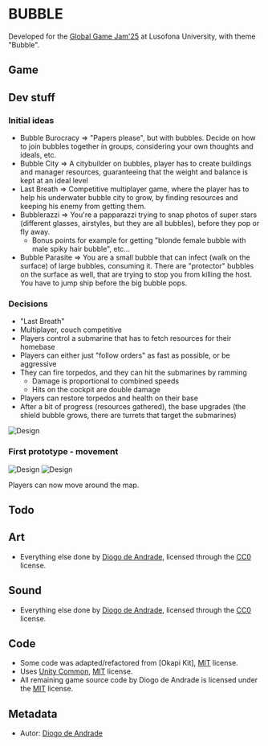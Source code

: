 # BUBBLE

Developed for the [Global Game Jam'25] at Lusofona University, with theme "Bubble".

## Game


## Dev stuff

### Initial ideas
  - Bubble Burocracy => "Papers please", but with bubbles. Decide on how to join bubbles together in groups, considering your own thoughts and ideals, etc.
  - Bubble City => A citybuilder on bubbles, player has to create buildings and manager resources, guaranteeing that the weight and balance is kept at an ideal level
  - Last Breath => Competitive multiplayer game, where the player has to help his underwater bubble city to grow, by finding resources and keeping his enemy from getting them.
  - Bubblerazzi => You're a papparazzi trying to snap photos of super stars (different glasses, airstyles, but they are all bubbles), before they pop or fly away.
    - Bonus points for example for getting "blonde female bubble with male spiky hair bubble", etc...
  - Bubble Parasite => You are a small bubble that can infect (walk on the surface) of large bubbles, consuming it. There are "protector" bubbles on the surface as well, that are trying to stop you from killing the host. You have to jump ship before the big bubble pops.

### Decisions
  - "Last Breath"
  - Multiplayer, couch competitive
  - Players control a submarine that has to fetch resources for their homebase
  - Players can either just "follow orders" as fast as possible, or be aggressive
  - They can fire torpedos, and they can hit the submarines by ramming
    - Damage is proportional to combined speeds
    - Hits on the cockpit are double damage
  - Players can restore torpedos and health on their base
  - After a bit of progress (resources gathered), the base upgrades (the shield bubble grows, there are turrets that target the submarines)

![Design](Screenshots/design01.png)

### First prototype - movement

![Design](Screenshots/screen01.png)
![Design](Screenshots/screen02.png)

Players can now move around the map.

## Todo

## Art

- Everything else done by [Diogo de Andrade], licensed through the [CC0] license.

## Sound

- Everything else done by [Diogo de Andrade], licensed through the [CC0] license.

## Code

- Some code was adapted/refactored from [Okapi Kit], [MIT] license.
- Uses [Unity Common], [MIT] license.
- All remaining game source code by Diogo de Andrade is licensed under the [MIT] license.

## Metadata

- Autor: [Diogo de Andrade]

[Diogo de Andrade]:https://github.com/DiogoDeAndrade
[CC0]:https://creativecommons.org/publicdomain/zero/1.0/
[CC-BY 3.0]:https://creativecommons.org/licenses/by/3.0/
[CC-BY-NC 3.0]:https://creativecommons.org/licenses/by-nc/3.0/
[CC-BY-SA 4.0]:http://creativecommons.org/licenses/by-sa/4.0/
[CC-BY 4.0]:https://creativecommons.org/licenses/by/4.0/
[OkapiKit]:https://github.com/VideojogosLusofona/OkapiKit
[Unity Common]:https://github.com/DiogoDeAndrade/UnityCommon
[Global Game Jam'25]:https://globalgamejam.org/
[MIT]:LICENSE
